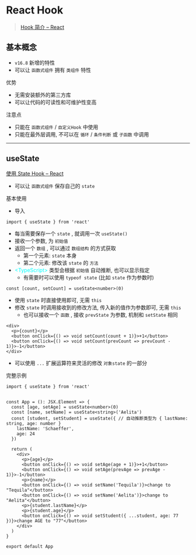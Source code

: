 # React Hook



> [Hook 简介 – React](https://zh-hans.reactjs.org/docs/hooks-intro.html)



## 基本概念

- `v16.8` 新增的特性
- 可以让 `函数式组件` 拥有 `类组件` 特性

优势

- 无需安装额外的第三方库
- 可以让代码的可读性和可维护性变高

注意点

- 只能在 `函数式组件` / `自定义Hook` 中使用
- 只能在最外层调用, 不可以在 `循环` / `条件判断` 或 `子函数` 中调用

---

## useState

[使用 State Hook – React](https://zh-hans.reactjs.org/docs/hooks-state.html)

- 可以让 `函数式组件` 保存自己的 `state`

基本使用

- 导入

```tsx
import { useState } from 'react'
```

- 每当需要保存一个 `state` , 就调用一次 `useState()`
- 接收一个参数, 为 `初始值`
- 返回一个 `数组` , 可以通过 `数组结构` 的方式获取
  - 第一个元素: `state` 本身
  - 第二个元素: 修改该 `state` 的 `方法`
- <span style="color: #0ff;">\<TypeScript></span> 类型会根据 `初始值` 自动推断, 也可以显示指定
  - 有需要时可以使用 `typeof state` (比如 `state` 作为参数时)

```tsx
const [count, setCount] = useState<number>(0)
```

- 使用 `state` 时直接使用即可, 无需 `this`
- 修改 `state` 时调用接收到的修改方法, 传入新的值作为参数即可, 无需 `this`
  - 也可以接收一个 `函数` , 接收 `prevState` 为参数, 机制和 `setState` 相同

```tsx
<div>
  <p>{count}</p>
  <button onClick={() => void setCount(count + 1)}>+1</button>
  <button onClick={() => void setCount(prevCount => prevCount - 1)}>-1</button>
</div>
```

- 可以使用 `...` 扩展运算符来灵活的修改 `对象state` 的一部分

完整示例

```tsx
import { useState } from 'react'


const App = (): JSX.Element => {
  const [age, setAge] = useState<number>(0)
  const [name, setName] = useState<string>('Aelita')
  const [student, setStudent] = useState({ // 自动推断类型为 { lastName: string, age: number }
    lastName: 'Schaeffer',
    age: 24
  })

  return (
    <div>
      <p>{age}</p>
      <button onClick={() => void setAge(age + 1)}>+1</button>
      <button onClick={() => void setAge(prevAge => prevAge - 1)}>-1</button>
      <p>{name}</p>
      <button onClick={() => void setName('Tequila')}>change to "Tequila"</button>
      <button onClick={() => void setName('Aelita')}>change to "Aelita"</button>
      <p>{student.lastName}</p>
      <p>{student.age}</p>
      <button onClick={() => void setStudent({ ...student, age: 77 })}>change AGE to "77"</button>
    </div>
  )
}

export default App
```



















































































